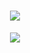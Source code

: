 <h1 align="center"> <a href="https://sunguoqi.com/"> <img src="https://readme-typing-svg.herokuapp.com/?lines=欢迎使用！&center=true&size=27"> </a> </h1>
<div align="center" ><img order-radius="150px" src="https://cdn.jsdelivr.net/gh/sun0225SUN/photos/images/202108300019556.gif"/></div><br>
